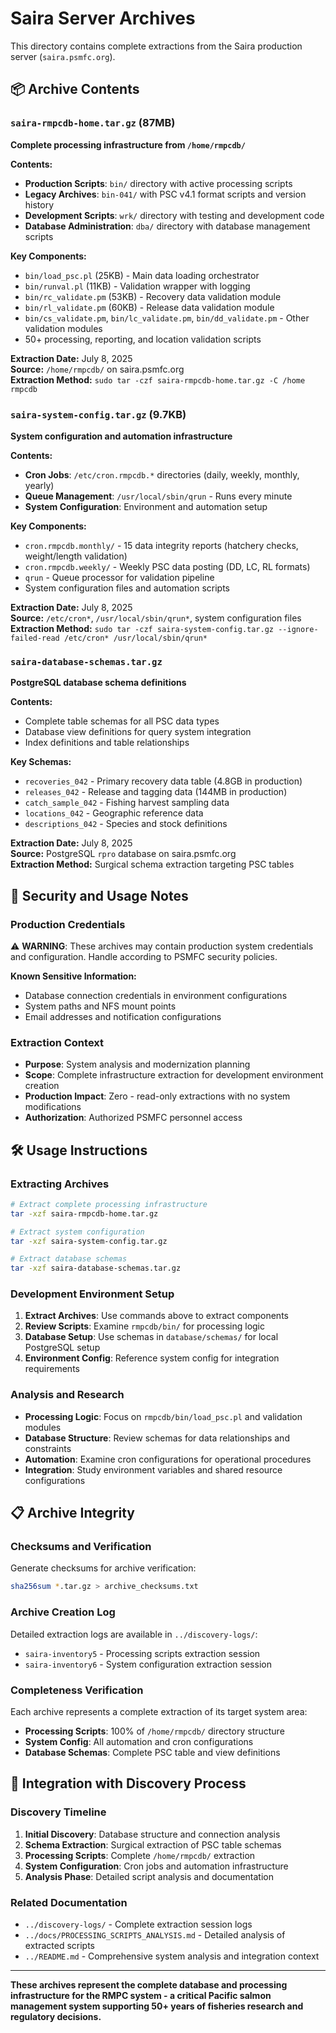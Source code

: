 # Saira Server Archives

This directory contains complete extractions from the Saira production server (`saira.psmfc.org`).

## 📦 Archive Contents

### **`saira-rmpcdb-home.tar.gz`** (87MB)
**Complete processing infrastructure from `/home/rmpcdb/`**

**Contents:**
- **Production Scripts**: `bin/` directory with active processing scripts
- **Legacy Archives**: `bin-041/` with PSC v4.1 format scripts and version history
- **Development Scripts**: `wrk/` directory with testing and development code
- **Database Administration**: `dba/` directory with database management scripts

**Key Components:**
- `bin/load_psc.pl` (25KB) - Main data loading orchestrator
- `bin/runval.pl` (11KB) - Validation wrapper with logging
- `bin/rc_validate.pm` (53KB) - Recovery data validation module
- `bin/rl_validate.pm` (60KB) - Release data validation module
- `bin/cs_validate.pm`, `bin/lc_validate.pm`, `bin/dd_validate.pm` - Other validation modules
- 50+ processing, reporting, and location validation scripts

**Extraction Date:** July 8, 2025  
**Source:** `/home/rmpcdb/` on saira.psmfc.org  
**Extraction Method:** `sudo tar -czf saira-rmpcdb-home.tar.gz -C /home rmpcdb`

### **`saira-system-config.tar.gz`** (9.7KB)
**System configuration and automation infrastructure**

**Contents:**
- **Cron Jobs**: `/etc/cron.rmpcdb.*` directories (daily, weekly, monthly, yearly)
- **Queue Management**: `/usr/local/sbin/qrun` - Runs every minute
- **System Configuration**: Environment and automation setup

**Key Components:**
- `cron.rmpcdb.monthly/` - 15 data integrity reports (hatchery checks, weight/length validation)
- `cron.rmpcdb.weekly/` - Weekly PSC data posting (DD, LC, RL formats)
- `qrun` - Queue processor for validation pipeline
- System configuration files and automation scripts

**Extraction Date:** July 8, 2025  
**Source:** `/etc/cron*`, `/usr/local/sbin/qrun*`, system configuration files  
**Extraction Method:** `sudo tar -czf saira-system-config.tar.gz --ignore-failed-read /etc/cron* /usr/local/sbin/qrun*`

### **`saira-database-schemas.tar.gz`**
**PostgreSQL database schema definitions**

**Contents:**
- Complete table schemas for all PSC data types
- Database view definitions for query system integration
- Index definitions and table relationships

**Key Schemas:**
- `recoveries_042` - Primary recovery data table (4.8GB in production)
- `releases_042` - Release and tagging data (144MB in production)
- `catch_sample_042` - Fishing harvest sampling data
- `locations_042` - Geographic reference data
- `descriptions_042` - Species and stock definitions

**Extraction Date:** July 8, 2025  
**Source:** PostgreSQL `rpro` database on saira.psmfc.org  
**Extraction Method:** Surgical schema extraction targeting PSC tables

## 🔐 Security and Usage Notes

### **Production Credentials**
⚠️ **WARNING**: These archives may contain production system credentials and configuration. Handle according to PSMFC security policies.

**Known Sensitive Information:**
- Database connection credentials in environment configurations
- System paths and NFS mount points
- Email addresses and notification configurations

### **Extraction Context**
- **Purpose**: System analysis and modernization planning
- **Scope**: Complete infrastructure extraction for development environment creation
- **Production Impact**: Zero - read-only extractions with no system modifications
- **Authorization**: Authorized PSMFC personnel access

## 🛠️ Usage Instructions

### **Extracting Archives**
```bash
# Extract complete processing infrastructure
tar -xzf saira-rmpcdb-home.tar.gz

# Extract system configuration
tar -xzf saira-system-config.tar.gz

# Extract database schemas
tar -xzf saira-database-schemas.tar.gz
```

### **Development Environment Setup**
1. **Extract Archives**: Use commands above to extract components
2. **Review Scripts**: Examine `rmpcdb/bin/` for processing logic
3. **Database Setup**: Use schemas in `database/schemas/` for local PostgreSQL setup
4. **Environment Config**: Reference system config for integration requirements

### **Analysis and Research**
- **Processing Logic**: Focus on `rmpcdb/bin/load_psc.pl` and validation modules
- **Database Structure**: Review schemas for data relationships and constraints
- **Automation**: Examine cron configurations for operational procedures
- **Integration**: Study environment variables and shared resource configurations

## 📋 Archive Integrity

### **Checksums and Verification**
Generate checksums for archive verification:
```bash
sha256sum *.tar.gz > archive_checksums.txt
```

### **Archive Creation Log**
Detailed extraction logs are available in `../discovery-logs/`:
- `saira-inventory5` - Processing scripts extraction session
- `saira-inventory6` - System configuration extraction session

### **Completeness Verification**
Each archive represents a complete extraction of its target system area:
- **Processing Scripts**: 100% of `/home/rmpcdb/` directory structure
- **System Config**: All automation and cron configurations
- **Database Schemas**: Complete PSC table and view definitions

## 🔗 Integration with Discovery Process

### **Discovery Timeline**
1. **Initial Discovery**: Database structure and connection analysis
2. **Schema Extraction**: Surgical extraction of PSC table schemas
3. **Processing Scripts**: Complete `/home/rmpcdb/` extraction
4. **System Configuration**: Cron jobs and automation infrastructure
5. **Analysis Phase**: Detailed script analysis and documentation

### **Related Documentation**
- `../discovery-logs/` - Complete extraction session logs
- `../docs/PROCESSING_SCRIPTS_ANALYSIS.md` - Detailed analysis of extracted scripts
- `../README.md` - Comprehensive system analysis and integration context

---

**These archives represent the complete database and processing infrastructure for the RMPC system - a critical Pacific salmon management system supporting 50+ years of fisheries research and regulatory decisions.**